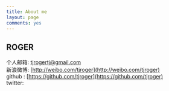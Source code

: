 ```yaml
---
title: About me
layout: page
comments: yes
---
```

  
## ROGER  

个人邮箱: [tjrogertj@gmail.com](mailto:tjrogertj@gmail.com)      
新浪微博: [http://weibo.com/tjroger](http://weibo.com/tjroger)      
github : [https://github.com/tjroger](https://github.com/tjroger)  
twitter: [](https://twitter.com/rRogerLuo)
